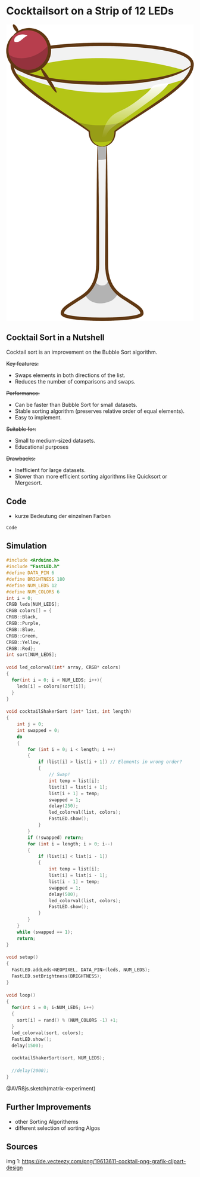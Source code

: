 <!--

author:   
version:  0.1.0
language: EN
narrator: US English Female Female

import: https://raw.githubusercontent.com/liaTemplates/AVR8js/main/README.md
import: https://raw.githubusercontent.com/liascript-templates/plantUML/master/README.md
import: https://github.com/liascript/CodeRunner

-->

# Cocktailsort on a Strip of 12 LEDs

![cocktail](./img/Cocktail.png "img 1")
## Cocktail Sort in a Nutshell

Cocktail sort is an improvement on the Bubble Sort algorithm.

~~Key features:~~

- Swaps elements in both directions of the list.
- Reduces the number of comparisons and swaps.

~~Performance:~~

- Can be faster than Bubble Sort for small datasets.
- Stable sorting algorithm (preserves relative order of equal elements).
- Easy to implement.

~~Suitable for:~~

- Small to medium-sized datasets.
- Educational purposes

~~Drawbacks:~~

- Inefficient for large datasets.
- Slower than more efficient sorting algorithms like Quicksort or Mergesort.


## Code 
- kurze Bedeutung der einzelnen Farben
```
Code 
```
## Simulation

<div id="matrix-experiment">
<wokwi-neopixel-matrix pin="6" cols="12" rows="1"></wokwi-neopixel-matrix>
<span id="simulation-time"></span>
</div>

```cpp             Automata
#include <Arduino.h>
#include "FastLED.h"
#define DATA_PIN 6
#define BRIGHTNESS 180
#define NUM_LEDS 12
#define NUM_COLORS 6
int i = 0;
CRGB leds[NUM_LEDS];
CRGB colors[] = {
CRGB::Black,
CRGB::Purple,
CRGB::Blue,
CRGB::Green,
CRGB::Yellow,
CRGB::Red};
int sort[NUM_LEDS];

void led_colorval(int* array, CRGB* colors)
{
  for(int i = 0; i < NUM_LEDS; i++){
    leds[i] = colors[sort[i]];
  }
}

void cocktailShakerSort (int* list, int length)
{
    int j = 0;
    int swapped = 0;
    do
    {
        for (int i = 0; i < length; i ++)
        {
            if (list[i] > list[i + 1]) // Elements in wrong order?
            {
                // Swap!
                int temp = list[i];
                list[i] = list[i + 1];
                list[i + 1] = temp;
                swapped = 1;
                delay(250); 
                led_colorval(list, colors);
                FastLED.show(); 
            }
        }
        if (!swapped) return;
        for (int i = length; i > 0; i--)
        {
            if (list[i] < list[i - 1])
            {
                int temp = list[i];
                list[i] = list[i - 1];
                list[i - 1] = temp;
                swapped = 1;
                delay(500); 
                led_colorval(list, colors);
                FastLED.show(); 
            }
        }
    }
    while (swapped == 1);
    return;
}

void setup()
{
  FastLED.addLeds<NEOPIXEL, DATA_PIN>(leds, NUM_LEDS);
  FastLED.setBrightness(BRIGHTNESS);
}

void loop()
{
  for(int i = 0; i<NUM_LEDS; i++)
  {
    sort[i] = rand() % (NUM_COLORS -1) +1;
  }
  led_colorval(sort, colors);
  FastLED.show();
  delay(1500);

  cocktailShakerSort(sort, NUM_LEDS);
  
  //delay(2000);
}
```
@AVR8js.sketch(matrix-experiment)

## Further Improvements
- other Sorting Algorithems 
- different selection of sorting Algos

## Sources
img 1: https://de.vecteezy.com/png/19613611-cocktail-png-grafik-clipart-design



